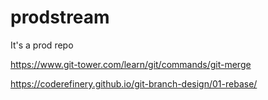# prodstream
It's a prod repo

https://www.git-tower.com/learn/git/commands/git-merge

https://coderefinery.github.io/git-branch-design/01-rebase/
